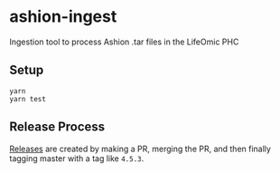 # ashion-ingest

Ingestion tool to process Ashion .tar files in the LifeOmic PHC

## Setup

```
yarn
yarn test
```

## Release Process

[Releases](releases) are created by making a PR, merging the PR,
and then finally tagging master with a tag like `4.5.3`.